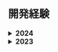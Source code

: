## 開発経験

<details>
<summary><strong>2024</strong></summary>

- **DeNA(サマーインターンシップ)**: 課題アプリ改修のチーム対抗コンペで、性能改善および新機能開発(優勝🎉)
- **NRIデジタル(サマーインターンシップ)**: DXエキスパートコースで、ID-POSデータの分析ツールを企画・開発
- **サイボウズ(サマーインターンシップ)**: kintone開発コースで、kintoneのサーバーサイド開発に従事([記事](https://blog.cybozu.io/entry/2024/11/01/080000)内のメンテナンスモード開発)
- **[FunalabJudge](https://github.com/funalab/FunalabJudge)**: 研究室の新入生教育の効率化のため、C言語の自動採点&課題管理ツールを開発
- **[WeirdImageGuesser](https://github.com/MIAopenroad/WeirdImageGuesser)**: [技育CAMP ハッカソン](https://talent.supporterz.jp/events/36ac135b-7f4d-413c-8875-115760dccef7/)にて、OpenAIのAPIを使ったゲームを開発
- **[ScalarDBAssignment](https://github.com/MIAopenroad/ScalarDBAssignment)**: 大学院の授業課題として、[ScalarDB](https://www.scalar-labs.com/scalardb)を用いたE-コマースサイトのデモを開発

</details>

<details>
<summary><strong>2023</strong></summary>

- **[マーケティング支援サービス](https://cacco.co.jp/datascience/irohani-bunseki/)**: [かっこ株式会社](https://cacco.co.jp/)での長期インターンにて、マーケティング支援を目的としたWebアプリケーションを企画•開発([プレスリリース](https://prtimes.jp/main/html/rd/p/000000133.000009799.html))

</details>
